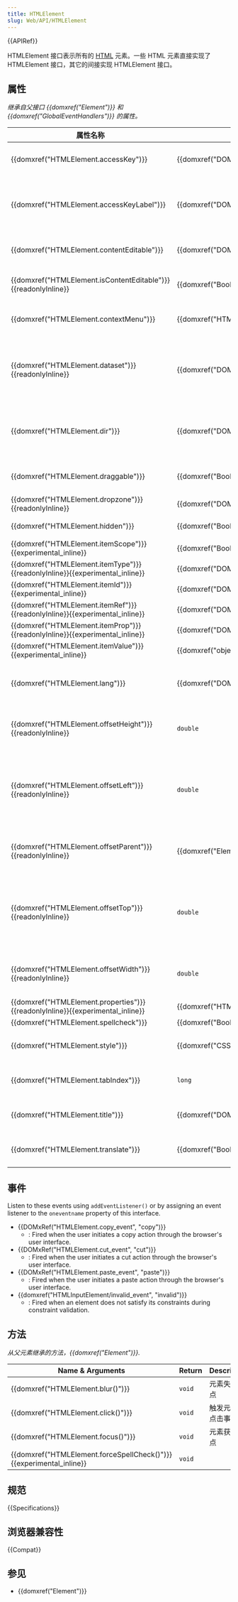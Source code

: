 ```yaml
---
title: HTMLElement
slug: Web/API/HTMLElement
---
```


{{APIRef}}

HTMLElement 接口表示所有的 [HTML](/zh-CN/docs/Web/HTML) 元素。一些 HTML 元素直接实现了 HTMLElement 接口，其它的间接实现 HTMLElement 接口。

## 属性

_继承自父接口 {{domxref("Element")}} 和 {{domxref("GlobalEventHandlers")}} 的属性。_

| 属性名称                                                                                                  | 属性类型                                             | Description                                                                |
| --------------------------------------------------------------------------------------------------------- | ---------------------------------------------------- | -------------------------------------------------------------------------- |
| {{domxref("HTMLElement.accessKey")}}                                                          | {{domxref("DOMString")}}                     | 获取/设置元素访问的快捷键                                                  |
| {{domxref("HTMLElement.accessKeyLabel")}}                                                  | {{domxref("DOMString")}}                     | 返回一个包含元素访问的快捷键的字符串（只读）                               |
| {{domxref("HTMLElement.contentEditable")}}                                                  | {{domxref("DOMString")}}                     | 获取/设置元素的可编辑状态                                                  |
| {{domxref("HTMLElement.isContentEditable")}} {{readonlyInline}}                     | {{domxref("Boolean")}}                         | 表明元素的内容是否可编辑（只读）                                           |
| {{domxref("HTMLElement.contextMenu")}}                                                      | {{domxref("HTMLMenuElement")}}             | 设置/获取元素的右键菜单                                                    |
| {{domxref("HTMLElement.dataset")}} {{readonlyInline}}                                     | {{domxref("DOMStringMap")}}                 | 获取元素的自定义属性，是一个对象（key-value，只读）                        |
| {{domxref("HTMLElement.dir")}}                                                                  | {{domxref("DOMString")}}                     | 获取/设置元素的方向，可选的值有：ltr，rtl，auto                            |
| {{domxref("HTMLElement.draggable")}}                                                          | {{domxref("Boolean")}}                         | 设置/获取元素是否可以拖拽                                                  |
| {{domxref("HTMLElement.dropzone")}} {{readonlyInline}}                                 | {{domxref("DOMSettableTokenList")}}     |                                                                            |
| {{domxref("HTMLElement.hidden")}}                                                              | {{domxref("Boolean")}}                         | 获取/设置元素是否隐藏                                                      |
| {{domxref("HTMLElement.itemScope")}} {{experimental_inline}}                         | {{domxref("Boolean")}}                         |                                                                            |
| {{domxref("HTMLElement.itemType")}} {{readonlyInline}}{{experimental_inline}} | {{domxref("DOMSettableTokenList")}}     |                                                                            |
| {{domxref("HTMLElement.itemId")}} {{experimental_inline}}                             | {{domxref("DOMString")}}                     |                                                                            |
| {{domxref("HTMLElement.itemRef")}} {{readonlyInline}}{{experimental_inline}}     | {{domxref("DOMSettableTokenList")}}     |                                                                            |
| {{domxref("HTMLElement.itemProp")}} {{readonlyInline}}{{experimental_inline}} | {{domxref("DOMSettableTokenList")}}     |                                                                            |
| {{domxref("HTMLElement.itemValue")}} {{experimental_inline}}                         | {{domxref("object")}}                         |                                                                            |
| {{domxref("HTMLElement.lang")}}                                                                  | {{domxref("DOMString")}}                     | 获取/设置元素属性、文本、内容的语言                                        |
| {{domxref("HTMLElement.offsetHeight")}} {{readonlyInline}}                             | `double`                                             | 元素自身可视高度加上上下 border 的宽度                                     |
| {{domxref("HTMLElement.offsetLeft")}}{{readonlyInline}}                                  | `double`                                             | 元素自己 border 左边距离父元素 border 左边或者 body 元素 border 左边的距离 |
| {{domxref("HTMLElement.offsetParent")}}{{readonlyInline}}                              | {{domxref("Element")}}                         | 元素的父元素，如果没有就是 body 元素                                       |
| {{domxref("HTMLElement.offsetTop")}}{{readonlyInline}}                                  | `double`                                             | 元素自己 border 顶部距离父元素顶部或者 body 元素 border 顶部的距离         |
| {{domxref("HTMLElement.offsetWidth")}}{{readonlyInline}}                              | `double`                                             | 元素自身可视宽度加上左右 border 的宽度                                     |
| {{domxref("HTMLElement.properties")}} {{readonlyInline}}{{experimental_inline}} | {{domxref("HTMLPropertiesCollection")}} |                                                                            |
| {{domxref("HTMLElement.spellcheck")}}                                                          | {{domxref("Boolean")}}                         |                                                                            |
| {{domxref("HTMLElement.style")}}                                                              | {{domxref("CSSStyleDeclaration")}}         | 获取/设置元素的 style 属性                                                 |
| {{domxref("HTMLElement.tabIndex")}}                                                          | `long`                                               | 获取/设置元素的 tab 键控制次序                                             |
| {{domxref("HTMLElement.title")}}                                                              | {{domxref("DOMString")}}                     | 获取/设置元素的 title 属性                                                 |
| {{domxref("HTMLElement.translate")}}                                                          | {{domxref("Boolean")}}                         | 获取/设置元素是否可以被翻译                                                |

## 事件

Listen to these events using `addEventListener()` or by assigning an event listener to the `oneventname` property of this interface.

- {{DOMxRef("HTMLElement.copy_event", "copy")}}
  - : Fired when the user initiates a copy action through the browser's user interface.
- {{DOMxRef("HTMLElement.cut_event", "cut")}}
  - : Fired when the user initiates a cut action through the browser's user interface.
- {{DOMxRef("HTMLElement.paste_event", "paste")}}
  - : Fired when the user initiates a paste action through the browser's user interface.
- {{domxref("HTMLInputElement/invalid_event", "invalid")}}
  - : Fired when an element does not satisfy its constraints during constraint validation.

## 方法

_从父元素继承的方法，{{domxref("Element")}}._

| Name & Arguments                                                                              | Return | Description        |
| --------------------------------------------------------------------------------------------- | ------ | ------------------ |
| {{domxref("HTMLElement.blur()")}}                                                  | `void` | 元素失去焦点       |
| {{domxref("HTMLElement.click()")}}                                                  | `void` | 触发元素的点击事件 |
| {{domxref("HTMLElement.focus()")}}                                                  | `void` | 元素获得焦点       |
| {{domxref("HTMLElement.forceSpellCheck()")}} {{experimental_inline}} | `void` |                    |

## 规范

{{Specifications}}

## 浏览器兼容性

{{Compat}}

## 参见

- {{domxref("Element")}}
